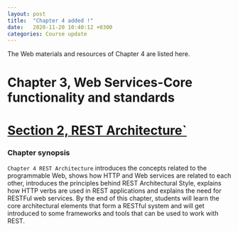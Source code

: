 ```yaml
---
layout: post
title:  "Chapter 4 added !"
date:   2020-11-20 10:40:12 +0300
categories: Course update
---
```


The Web materials and resources of Chapter 4 are listed here.

# Chapter 3, Web Services-Core functionality and standards

# [Section 2, REST Architecture`](https://github.com/neilabenlakhal/neilabenlakhal.github.io/tree/master/2020-2021Lecture/SOC/Chapter_4)

### Chapter synopsis

 `Chapter 4 REST Architecture` introduces the concepts related to the programmable Web, shows how HTTP and Web services are related to each other, introduces the principles behind REST Architectural Style, explains how HTTP verbs are used in REST applications and explains the need for RESTFul web services. By the end of this chapter, students will learn the core architectural elements that form a RESTful system and will get introduced to some frameworks and tools that can be used to work with REST.


